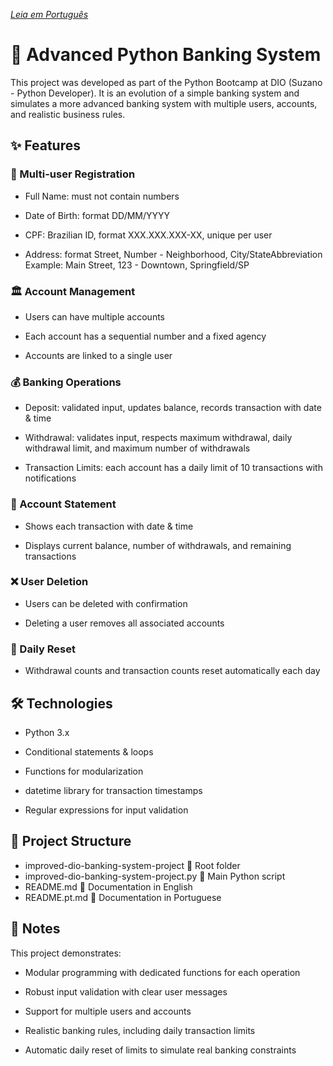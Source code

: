 *[Leia em Português](./README.pt.md)*
# 🏦 Advanced Python Banking System


This project was developed as part of the Python Bootcamp at DIO (Suzano - Python Developer). It is an evolution of a simple banking system and simulates a more advanced banking system with multiple users, accounts, and realistic business rules.

## ✨ Features
### 👥 Multi-user Registration

  - Full Name: must not contain numbers

  - Date of Birth: format DD/MM/YYYY

  - CPF: Brazilian ID, format XXX.XXX.XXX-XX, unique per user

  - Address: format Street, Number - Neighborhood, City/StateAbbreviation
Example: Main Street, 123 - Downtown, Springfield/SP

### 🏛️ Account Management

  - Users can have multiple accounts

  - Each account has a sequential number and a fixed agency

  - Accounts are linked to a single user

### 💰 Banking Operations

  - Deposit: validated input, updates balance, records transaction with date & time

  - Withdrawal: validates input, respects maximum withdrawal, daily withdrawal limit, and maximum number of withdrawals

  - Transaction Limits: each account has a daily limit of 10 transactions with notifications

### 📄 Account Statement

  - Shows each transaction with date & time

  - Displays current balance, number of withdrawals, and remaining transactions

### ❌ User Deletion

  - Users can be deleted with confirmation

  - Deleting a user removes all associated accounts

### 🔄 Daily Reset

  - Withdrawal counts and transaction counts reset automatically each day

## 🛠️ Technologies

  - Python 3.x

  - Conditional statements & loops

  - Functions for modularization

  - datetime library for transaction timestamps

  - Regular expressions for input validation

## 📂 Project Structure
  - improved-dio-banking-system-project 📁 Root folder
  - improved-dio-banking-system-project.py 📝 Main Python script
  - README.md 📄 Documentation in English
  - README.pt.md 📄 Documentation in Portuguese

## 📝 Notes

This project demonstrates:

  - Modular programming with dedicated functions for each operation

  - Robust input validation with clear user messages

  - Support for multiple users and accounts

  - Realistic banking rules, including daily transaction limits

  - Automatic daily reset of limits to simulate real banking constraints
